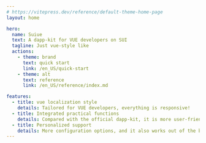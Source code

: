 ```yaml
---
# https://vitepress.dev/reference/default-theme-home-page
layout: home

hero:
  name: Suiue
  text: A dapp-kit for VUE developers on SUI
  tagline: Just vue-style like
  actions:
    - theme: brand
      text: quick start
      link: /en_US/quick-start
    - theme: alt
      text: reference
      link: /en_US/reference/index.md

features:
  - title: vue localization style 
    details: Tailored for VUE developers, everything is responsive!
  - title: Integrated practical functions
    details: Compared with the official dapp-kit, it is more user-friendly!
  - title: Personalized support
    details: More configuration options, and it also works out of the box!
---
```


